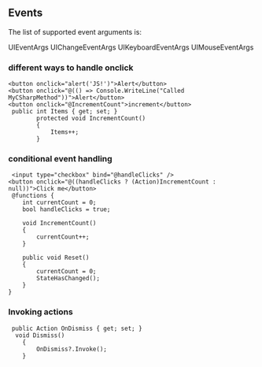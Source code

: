 ## Events

The list of supported event arguments is:

UIEventArgs
UIChangeEventArgs
UIKeyboardEventArgs
UIMouseEventArgs

### different ways to handle onclick
```
<button onclick="alert('JS!')">Alert</button>
<button onclick="@(() => Console.WriteLine("Called MyCSharpMethod"))">Alert</button>
<button onclick="@IncrementCount">increment</button>
 public int Items { get; set; }
        protected void IncrementCount()
        {
            Items++;
        }
```   

### conditional event handling
```
 <input type="checkbox" bind="@handleClicks" />
<button onclick="@((handleClicks ? (Action)IncrementCount : null))">Click me</button>
 @functions {
    int currentCount = 0;
    bool handleClicks = true;

    void IncrementCount()
    {
        currentCount++;
    }

    public void Reset()
    {
        currentCount = 0;
        StateHasChanged();
    }
}
```
### Invoking actions
```
 public Action OnDismiss { get; set; }
  void Dismiss()
    {        
        OnDismiss?.Invoke();     
    }
